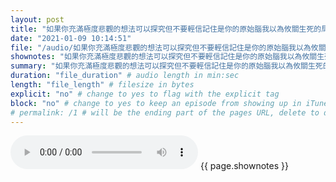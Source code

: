 ```yaml
---
layout: post
title: "如果你充滿極度悲觀的想法可以探究但不要輕信記住是你的原始腦我以為攸關生死的局面即將出現利用節地找到真實感改變情境" # quotes allow forbidden characters like the colon
date: "2021-01-09 10:14:51"
file: "/audio/如果你充滿極度悲觀的想法可以探究但不要輕信記住是你的原始腦我以為攸關生死的局面即將出現利用節地找到真實感改變情境.mp3"
shownotes: "如果你充滿極度悲觀的想法可以探究但不要輕信記住是你的原始腦我以為攸關生死的局面即將出現利用節地找到真實感改變情境"
summary: "如果你充滿極度悲觀的想法可以探究但不要輕信記住是你的原始腦我以為攸關生死的局面即將出現利用節地找到真實感改變情境"
duration: "file_duration" # audio length in min:sec
length: "file_length" # filesize in bytes
explicit: "no" # change to yes to flag with the explicit tag
block: "no" # change to yes to keep an episode from showing up in iTunes
# permalink: /1 # will be the ending part of the pages URL, delete to default to the title
---
```


<audio controls>
<source src="{{site.url}}{{site.baseurl}}{{ page.file }}" type="audio/x-mp3">
Your browser does not support the audio element.
</audio>
{{ page.shownotes }}

